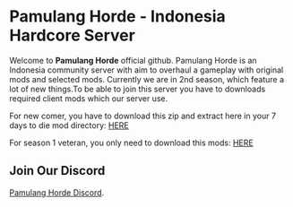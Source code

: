 # Pamulang Horde - Indonesia Hardcore Server

Welcome to **Pamulang Horde** official github. Pamulang Horde is an Indonesia community server with aim to overhaul a gameplay with original mods and selected mods. Currently we are in 2nd season, which feature a lot of new things.To be able to join this server you have to downloads required client mods which our server use.

For new comer, you have to download this zip and extract here in your 7 days to die mod directory: [HERE](https://drive.google.com/file/d/1qEeiACcWuY2VeyTa9AdKFRzQrmO6HGd7/view?usp=sharing)

For season 1 veteran, you only need to download this mods: [HERE](https://drive.google.com/file/d/1riKS61aokramPC2fYY3AT4c3rDsPoYI5/view?usp=sharing)

## Join Our Discord

[Pamulang Horde Discord](s.id/pamulanghordediscord).